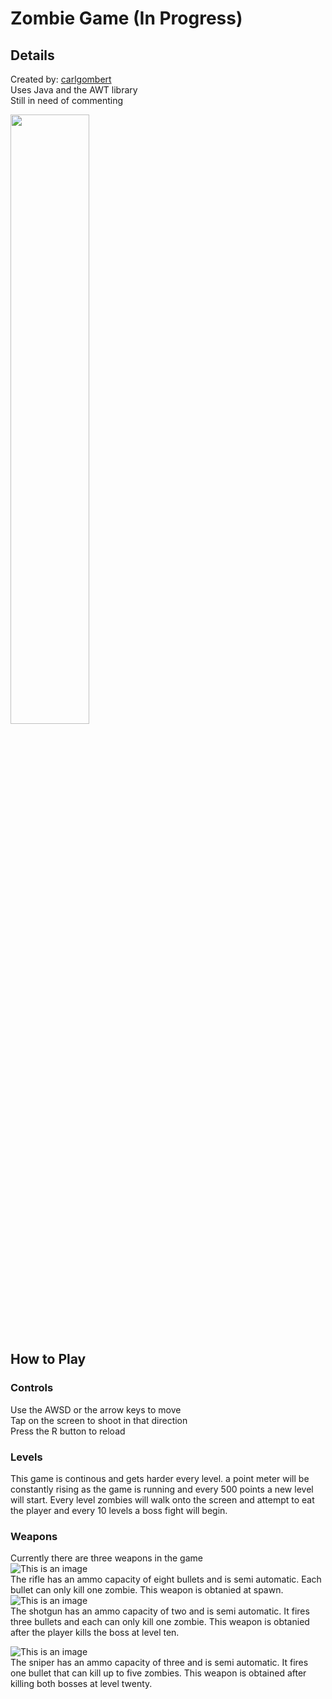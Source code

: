 # Zombie Game (In Progress)
## Details
Created by: [carlgombert](https://github.com/carlgombert)   
Uses Java and the AWT library   
Still in need of commenting

[<img src="https://i.ytimg.com/vi/Hc79sDi3f0U/maxresdefault.jpg" width="50%">](https://www.youtube.com/watch?v=Hc79sDi3f0U "Now in Android: 55")

## How to Play  
### Controls
Use the AWSD or the arrow keys to move  
Tap on the screen to shoot in that direction    
Press the R button to reload

### Levels
This game is continous and gets harder every level. a point meter will be constantly rising as the game is running and every 500 points a new level will start. Every level zombies will walk onto the screen and attempt to eat the player and every 10 levels a boss fight will begin.

### Weapons
Currently there are three weapons in the game   
![This is an image](https://github.com/carlgombert/Zombie_Game/blob/main/zombiegame/res/m14.png)  
The rifle has an ammo capacity of eight bullets and is semi automatic. Each bullet can only kill one zombie. This weapon is obtanied at spawn.      
![This is an image](https://github.com/carlgombert/Zombie_Game/blob/main/zombiegame/res/shotgun.png)    
The shotgun has an ammo capacity of two and is semi automatic. It fires three bullets and each can only kill one zombie. This weapon is obtanied after the player kills the boss at level ten.   

![This is an image](https://github.com/carlgombert/Zombie_Game/blob/main/zombiegame/res/sniper.png)   
The sniper has an ammo capacity of three and is semi automatic. It fires one bullet that can kill up to five zombies. This weapon is obtained after killing both bosses at level twenty.
